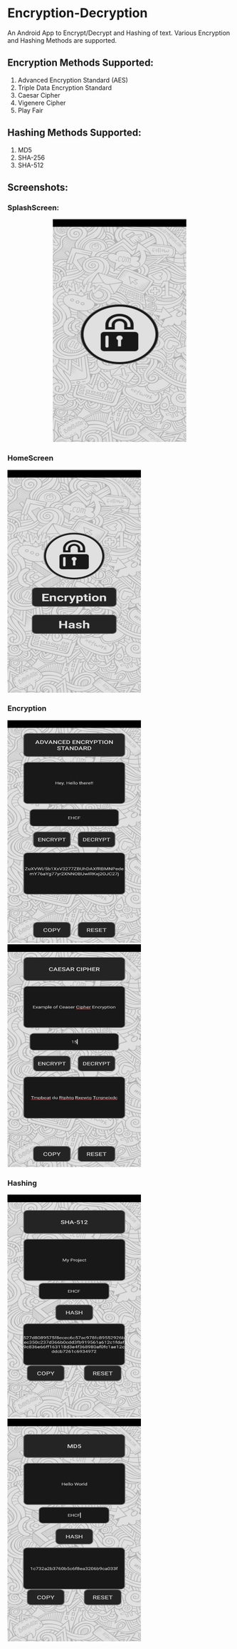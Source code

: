 # Encryption-Decryption
An Android App to Encrypt/Decrypt and Hashing of text. Various Encryption and Hashing Methods are supported. 

## Encryption Methods Supported:
1. Advanced Encryption Standard (AES)
2. Triple Data Encryption Standard
3. Caesar Cipher
4. Vigenere Cipher
5. Play Fair
## Hashing Methods Supported:
1. MD5
2. SHA-256
3. SHA-512

## Screenshots:

### SplashScreen:

<center><img src="https://raw.githubusercontent.com/Sanjupal3066/EHCF-Project/main/Screenshot/SplashScreen.jpg" width="300" height="500"></center>

### HomeScreen

<img src="https://raw.githubusercontent.com/Sanjupal3066/EHCF-Project/main/Screenshot/HomeScreen.jpg" width="300" height="500">

### Encryption

<img src="https://raw.githubusercontent.com/Sanjupal3066/EHCF-Project/main/Screenshot/Encryption1.jpg" width="300" height="500">

<img src="https://raw.githubusercontent.com/Sanjupal3066/EHCF-Project/main/Screenshot/Encryption2.jpg" width="300" height="500">

### Hashing

<img src="https://raw.githubusercontent.com/Sanjupal3066/EHCF-Project/main/Screenshot/Hash1.jpg" width="300" height="500">

<img src="https://raw.githubusercontent.com/Sanjupal3066/EHCF-Project/main/Screenshot/Hash2.jpg" width="300" height="500">

